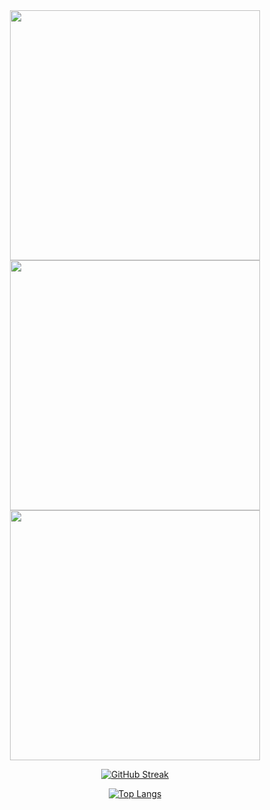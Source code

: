 <div id="header" align="center">
  <img src="https://media.giphy.com/media/i1JHRZSXO9LZZDHqii/giphy.gif" width="400"/>
  <img src="https://media.giphy.com/media/3kPDmoWdBpQPNhCnUG/giphy.gif" width="400"/>
<!--   <img src="https://media.giphy.com/media/Tgw604MyLJnDtbi4t0/giphy.gif" width="400"/> -->
  <img src="https://media.giphy.com/media/qEqiI3Oq7vBkoE236M/giphy.gif" width="400"/>
</div>
<div id="badges" align="center">
  
  [![GitHub Streak](http://github-readme-streak-stats.herokuapp.com?user=SaurabhKumarAgatsa&theme=dark&hide_border=true)](https://git.io/streak-stats)
  
  [![Top Langs](https://github-readme-stats.vercel.app/api/top-langs/?username=SaurabhKumarAgatsa&layout=compact&theme=vision-friendly-dark)](https://github.com/anuraghazra/github-readme-stats)
  
  
</div>
